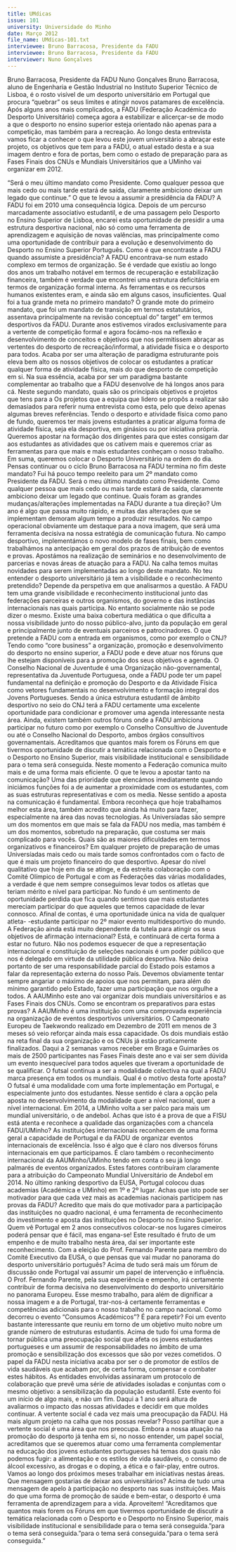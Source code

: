```yaml
---
title: UMdicas
issue: 101
university: Universidade do Minho
date: Março 2012
file_name: UMdicas-101.txt
interviewee: Bruno Barracosa, Presidente da FADU
interviewee: Bruno Barracosa, Presidente da FADU
interviewer: Nuno Gonçalves
---
```

Bruno Barracosa, Presidente da FADU 
Nuno Gonçalves
Bruno Barracosa, aluno de Engenharia e Gestão
Industrial no Instituto Superior Técnico de Lisboa,
é o rosto visível de um desporto universitário em
Portugal que procura “quebrar” os seus limites e
atingir novos patamares de excelência. Após alguns
anos mais complicados, a FADU (Federação Académica
do Desporto Universitário) começa agora a
estabilizar e alicerçar-se de modo a que o desporto
no ensino superior esteja orientado não apenas
para a competição, mas também para a recreação.
Ao longo desta entrevista vamos ficar a conhecer o
que levou este jovem universitário a abraçar este
projeto, os objetivos que tem para a FADU, o atual
estado desta e a sua imagem dentro e fora de
portas, bem como o estado de preparação para as
Fases Finais dos CNUs e Mundiais Universitários
que a UMinho vai organizar em 2012.

“Será o meu último mandato
como Presidente. Como qualquer
pessoa que mais cedo ou mais
tarde estará de saída, claramente
ambiciono deixar um legado que
continue.”
O que te levou a assumir a presidência da
FADU?
A FADU foi em 2010 uma consequência lógica. Depois
de um percurso marcadamente associativo estudantil,
e de uma passagem pelo Desporto no Ensino
Superior de Lisboa, encarei esta oportunidade
de presidir a uma estrutura desportiva nacional,
não só como uma ferramenta de aprendizagem e
aquisição de novas valências, mas principalmente
como uma oportunidade de contribuir para a evolução
e desenvolvimento do Desporto no Ensino
Superior Português.
Como é que encontraste a FADU quando assumiste
a presidência?
A FADU encontrava-se num estado complexo em
termos de organização. Se é verdade que existiu ao
longo dos anos um trabalho notável em termos de
recuperação e estabilização financeira, também é
verdade que encontrei uma estrutura deficitária em
termos de organização formal
interna. As ferramentas
e os recursos humanos existentes
eram, e ainda são em
alguns casos, insuficientes.
Qual foi a tua grande
meta no primeiro mandato?
O grande mote do primeiro
mandato, que foi um mandato
de transição em termos estatutários, assentava
principalmente na revisão conceptual do”
target” em termos desportivos da FADU. Durante
anos estivemos virados exclusivamente para a vertente
de competição formal e agora focámo-nos na
reflexão e desenvolvimento de conceitos e objetivos
que nos permitissem abraçar as vertentes do desporto
de recreação/informal, a atividade física e o
desporto para todos. Acaba por ser uma alteração
de paradigma estruturante pois eleva bem alto os
nossos objetivos de colocar os estudantes a praticar
qualquer forma de atividade física, mais do que
desporto de competição em si. Na sua essência,
acaba por ser um paradigma bastante complementar
ao trabalho que a FADU desenvolve de há longos
anos para cá.
Neste segundo mandato, quais são os principais
objetivos e projetos que tens para a
Os projetos que a equipa que lidero se propôs a
realizar são demasiados para referir numa entrevista
como esta, pelo que deixo apenas algumas
breves referências. Tendo o desporto e atividade
física como pano de fundo, queremos ter mais jovens
estudantes a praticar alguma forma de atividade
física, seja ela desportiva, em ginásios ou por
iniciativa própria. Queremos apostar na formação
dos dirigentes para que estes consigam dar aos
estudantes as atividades que os cativem mais e
queremos criar as ferramentas para que mais e
mais estudantes conheçam o nosso trabalho. Em
suma, queremos colocar o Desporto Universitário
na ordem do dia.
Pensas continuar ou o ciclo Bruno Barracosa
na FADU termina no fim deste mandato?
Fui há pouco tempo reeleito para um 2º mandato
como Presidente da FADU. Será o meu último
mandato como Presidente. Como qualquer pessoa
que mais cedo ou mais tarde estará de saída, claramente
ambiciono deixar um legado que continue.
Quais foram as grandes mudanças/alterações
implementadas na FADU durante a tua
direção?
Um ano é algo que passa muito rápido, e muitas
das alterações que se implementam demoram
algum tempo a produzir resultados. No campo
operacional obviamente um destaque para a nova
imagem, que será uma ferramenta decisiva na
nossa estratégia de comunicação futura. No campo
desportivo, implementámos o novo modelo de
fases finais, bem como trabalhámos na antecipação
em geral dos prazos de atribuição de eventos
e provas. Apostámos na realização de seminários
e no desenvolvimento de parcerias e novas áreas
de atuação para a FADU. Na calha temos muitas
novidades para serem implementadas
ao longo deste
mandato.
No teu entender o desporto
universitário já
tem a visibilidade e o
reconhecimento pretendido?
Depende da perspetiva em
que analisarmos a questão.
A FADU tem uma grande visibilidade e reconhecimento
institucional junto das federações parceiras
e outros organismos, do governo e das instâncias
internacionais nas quais participa. No entanto socialmente
não se pode dizer o mesmo. Existe uma
baixa cobertura mediática o que dificulta a nossa
visibilidade junto do nosso público-alvo, junto da
população em geral e principalmente junto de
eventuais parceiros e patrocinadores.
O que pretende a FADU com a entrada em
organismos, como por exemplo o CNJ?
Tendo como “core business” a organização, promoção
e desenvolvimento do desporto no ensino
superior, a FADU pode e deve atuar nos fóruns
que lhe estejam disponíveis para a promoção dos
seus objetivos e agenda. O Conselho Nacional de
Juventude é uma Organização não-governamental,
representativa da Juventude Portuguesa, onde a
FADU pode ter um papel fundamental na definição
e promoção do Desporto e da Atividade Física
como vetores fundamentais no desenvolvimento e
formação integral dos Jovens Portugueses. Sendo
a única estrutura estudantil de âmbito desportivo
no seio do CNJ terá a FADU certamente uma excelente
oportunidade para condicionar e promover
uma agenda interessante nesta área. Ainda, existem
também outros fóruns onde a FADU ambiciona
participar no futuro como por exemplo o Conselho
Consultivo de Juventude ou até o Conselho
Nacional do Desporto, ambos órgãos consultivos
governamentais. Acreditamos que quantos mais
forem os Fóruns em que tivermos oportunidade de
discutir a temática relacionada com o Desporto e
o Desporto no Ensino Superior, mais visibilidade
institucional e sensibilidade para o tema será conseguida.
Neste momento a Federação comunica muito
mais e de uma forma mais eficiente. O
que te levou a apostar tanto na comunicação?
Uma das prioridade que elencámos imediatamente
quando iniciámos funções foi a de aumentar a proximidade
com os estudantes, com as suas estruturas
representativas e com os media. Nesse sentido
a aposta na comunicação é fundamental. Embora
reconheça que hoje trabalhamos melhor esta área,
também acredito que ainda há muito para fazer,
especialmente na área das novas tecnologias.
As Universíadas são sempre um dos momentos
em que mais se fala da FADU nos media,
mas também é um dos momentos, sobretudo
na preparação, que costuma ser mais
complicado para vocês. Quais são as maiores
dificuldades em termos organizativos e
financeiros?
Em qualquer projeto de preparação de umas Universíadas
mais cedo ou mais tarde somos confrontados
com o facto de que é mais um projeto financeiro
do que desportivo. Apesar do nível qualitativo
que hoje em dia se atinge, e da estreita colaboração
com o Comité Olímpico de Portugal e com as
Federações das várias modalidades, a verdade é
que nem sempre conseguimos levar todos os atletas
que teriam mérito e nível para participar. No
fundo é um sentimento de oportunidade perdida
que fica quando sentimos que mais estudantes
mereciam participar do que aqueles que temos
capacidade de levar connosco. Afinal de contas, é
uma oportunidade única na vida de qualquer atleta-
-estudante participar no 2º maior evento multidesportivo
do mundo.
A Federação ainda está muito dependente
da tutela para atingir os seus objetivos de
afirmação internacional?
Está, e continuará de certa forma a estar no futuro.
Não nos podemos esquecer de que a representação
internacional e constituição de seleções nacionais
é um poder público que nos é delegado em virtude
da utilidade pública desportiva. Não deixa portanto
de ser uma responsabilidade parcial do Estado pois
estamos a falar da representação externa do nosso
País. Devemos obviamente tentar sempre angariar
o máximo de apoios que nos permitam, para além
do mínimo garantido pelo Estado, fazer uma participação
que nos orgulhe a todos.
A AAUMinho este ano vai organizar dois
mundiais universitários e as Fases Finais
dos CNUs. Como se encontram os preparativos
para estas provas?
A AAUMinho é uma instituição com uma comprovada
experiência na organização de eventos desportivos
universitários. O Campeonato Europeu de
Taekwondo realizado em Dezembro de 2011 em
menos de 3 meses só veio reforçar ainda mais
essa capacidade. Os dois mundiais estão na reta
final da sua organização
e os CNUs já estão praticamente
finalizados.
Daqui a 2 semanas vamos
receber em Braga
e Guimarães os mais de
2500 participantes nas
Fases Finais deste ano
e vai ser sem dúvida um
evento inesquecível para
todos aqueles que tiveram
a oportunidade de se
qualificar.
O futsal continua a ser a modalidade colectiva
na qual a FADU marca presença em todos
os mundiais. Qual é o motivo desta forte
aposta?
O futsal é uma modalidade com uma forte implementação
em Portugal, e especialmente junto dos
estudantes. Nesse sentido é clara a opção pela
aposta no desenvolvimento da modalidade quer a
nível nacional, quer a nível internacional.
Em 2014, a UMinho volta a ser palco para
mais um mundial universitário, o de andebol.
Achas que isto é a prova de que a FISU
está atenta e reconhece a qualidade das organizações
com a chancela FADU/UMinho?
As instituições internacionais reconhecem de uma
forma geral a capacidade de Portugal e da FADU
de organizar eventos internacionais de excelência.
Isso é algo que é claro nos diversos fóruns internacionais
em que participamos. É claro também o reconhecimento
internacional da AAUMinho/UMinho
tendo em conta o seu já
longo palmarés de eventos
organizados. Estes
fatores contribuíram claramente
para a atribuição
do Campeonato Mundial
Universitário de Andebol
em 2014.
No último ranking
desportivo da EUSA,
Portugal colocou duas
academias (Académica
e UMinho) em 1º e 2º lugar. Achas que
isto pode ser motivador para que cada vez
mais as academias nacionais participem
nas provas da FADU?
Acredito que mais do que motivador para a participação
das instituições no quadro nacional, é uma
ferramenta de reconhecimento do investimento e
aposta das instituições no Desporto no Ensino Superior.
Quem vê Portugal em 2 anos consecutivos
colocar-se nos lugares cimeiros poderá pensar que
é fácil, mas engana-se! Este resultado é fruto de
um empenho e de muito trabalho nesta área, daí
ser importante este reconhecimento.
Com a eleição do Prof. Fernando Parente
para membro do Comité Executivo da EUSA,
o que pensas que vai mudar no panorama do
desporto universitário português?
Acima de tudo será mais um fórum de discussão
onde Portugal vai assumir um papel de intervenção
e influência. O Prof. Fernando Parente, pela sua
experiência e empenho, irá certamente contribuir
de forma decisiva no desenvolvimento do desporto
universitário no panorama Europeu. Esse mesmo
trabalho, para além de dignificar a nossa imagem e
a de Portugal, trar-nos-á certamente ferramentas e
competências adicionais para o nosso trabalho no
campo nacional.
Como decorreu o evento “Consumos Académicos”?
É para repetir?
Foi um evento bastante interessante que reuniu
em torno de um objetivo muito nobre um grande
número de estruturas estudantis. Acima de tudo
foi uma forma de tornar pública uma preocupação
social que afeta os jovens estudantes portugueses
e um assumir de responsabilidades no âmbito de
uma promoção e sensibilização dos excessos que
são por vezes cometidos. O papel da FADU nesta
iniciativa acaba por ser o de promotor de estilos de
vida saudáveis que acabam por, de certa forma,
compensar e combater estes hábitos. As entidades
envolvidas assinaram um protocolo de colaboração
que prevê uma série de atividades isoladas e conjuntas
com o mesmo objetivo: a sensibilização da
população estudantil. Este evento foi um início de
algo mais, e não um fim. Daqui a 1 ano será altura
de avaliarmos o impacto das nossas atividades e
decidir em que moldes continuar.
A vertente social é cada vez mais uma preocupação
da FADU. Há mais algum projeto na
calha que nos possas revelar?
Posso partilhar que a vertente social é uma área
que nos preocupa. Embora a nossa atuação na
promoção do desporto já tenha em si, no nosso
entender, um papel social, acreditamos que se queremos
atuar como uma ferramenta complementar
na educação dos jovens estudantes portugueses
há temas dos quais não podemos fugir: a alimentação
e os estilos de vida saudáveis, o consumo de
álcool excessivo, as drogas e o doping, a ética e o
fair-play, entre outros. Vamos ao longo dos próximos
meses trabalhar em iniciativas nestas áreas.
Que mensagem gostarias de deixar aos universitários?
Acima de tudo uma mensagem de apelo à participação
no desporto nas suas instituições. Mais do
que uma forma de promoção de saúde e bem-estar,
o desporto é uma ferramenta de aprendizagem
para a vida. Aproveitem!
“Acreditamos que quantos mais
forem os Fóruns em que tivermos
oportunidade de discutir a temática
relacionada com o Desporto e o
Desporto no Ensino Superior, mais
visibilidade institucional e sensibilidade
para o tema será conseguida.”para o tema será conseguida.”para o tema será conseguida.”para o tema será conseguida.”